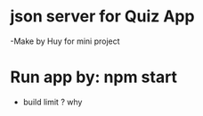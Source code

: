 # json server for Quiz App

-Make by Huy for mini project

# Run app by: npm start

- build limit ? why

